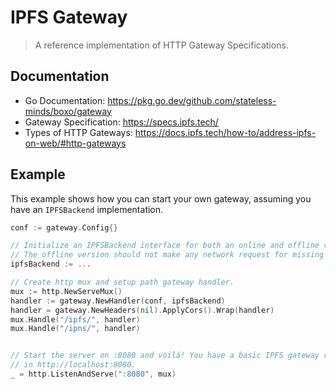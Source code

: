 # IPFS Gateway

> A reference implementation of HTTP Gateway Specifications.

## Documentation

- Go Documentation: https://pkg.go.dev/github.com/stateless-minds/boxo/gateway
- Gateway Specification: https://specs.ipfs.tech/
- Types of HTTP Gateways: https://docs.ipfs.tech/how-to/address-ipfs-on-web/#http-gateways

## Example

This example shows how you can start your own gateway, assuming you have an `IPFSBackend`
implementation.

```go
conf := gateway.Config{}

// Initialize an IPFSBackend interface for both an online and offline versions.
// The offline version should not make any network request for missing content.
ipfsBackend := ...

// Create http mux and setup path gateway handler.
mux := http.NewServeMux()
handler := gateway.NewHandler(conf, ipfsBackend)
handler = gateway.NewHeaders(nil).ApplyCors().Wrap(handler)
mux.Handle("/ipfs/", handler)
mux.Handle("/ipns/", handler)


// Start the server on :8080 and voilá! You have a basic IPFS gateway running
// in http://localhost:8080.
_ = http.ListenAndServe(":8080", mux)
```
